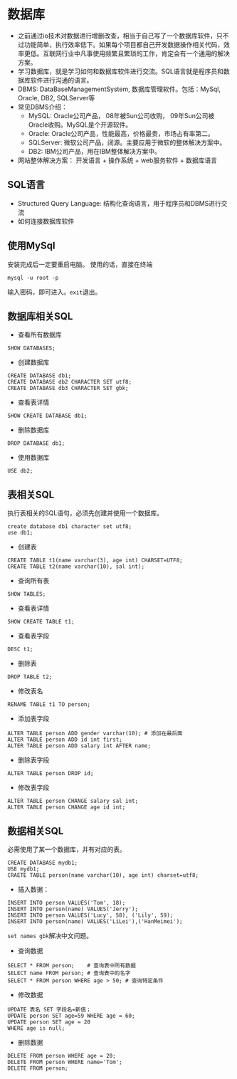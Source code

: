 # 数据库
+ 之前通过io技术对数据进行增删改查，相当于自己写了一个数据库软件，只不过功能简单，执行效率低下。如果每个项目都自己开发数据操作相关代码，效率更低。互联网行业中凡事使用频繁且繁琐的工作，肯定会有一个通用的解决方案。
+ 学习数据库，就是学习如何和数据库软件进行交流。SQL语言就是程序员和数据库软件进行沟通的语言。
+ DBMS: DataBaseManagementSystem, 数据库管理软件。包括：MySql, Oracle, DB2, SQLServer等
+ 常见DBMS介绍：
  - MySQL: Oracle公司产品， 08年被Sun公司收购， 09年Sun公司被Oracle收购。MySQL是个开源软件。
  - Oracle: Oracle公司产品，性能最高，价格最贵，市场占有率第二。
  - SQLServer: 微软公司产品，闭源。主要应用于微软的整体解决方案中。
  - DB2: IBM公司产品，用在IBM整体解决方案中。
+ 网站整体解决方案： 开发语言 + 操作系统 + web服务软件 + 数据库语言

## SQL语言
- Structured Query Language: 结构化查询语言，用于程序员和DBMS进行交流
- 如何连接数据库软件  

## 使用MySql
安装完成后一定要重启电脑。
使用的话，直接在终端
```
mysql -u root -p
```
输入密码，即可进入。`exit`退出。

## 数据库相关SQL
+ 查看所有数据库
```
SHOW DATABASES;
```
+ 创建数据库
```
CREATE DATABASE db1;
CREATE DATABASE db2 CHARACTER SET utf8;
CREATE DATABASE db3 CHARACTER SET gbk;
```
+ 查看表详情
```
SHOW CREATE DATABASE db1;
```
+ 删除数据库
```
DROP DATABASE db1;
```
+ 使用数据库
```
USE db2;
```

## 表相关SQL
执行表相关的SQL语句，必须先创建并使用一个数据库。
```
create database db1 character set utf8;
use db1;
```
+ 创建表
```
CREATE TABLE t1(name varchar(3), age int) CHARSET=UTF8;
CREATE TABLE t2(name varchar(10), sal int);
```
+ 查询所有表
```
SHOW TABLES;
```
+ 查看表详情
```
SHOW CREATE TABLE t1;
```
+ 查看表字段
```
DESC t1;
```
+ 删除表
```
DROP TABLE t2;
```
+ 修改表名
```
RENAME TABLE t1 TO person;
```
+ 添加表字段
```
ALTER TABLE person ADD gender varchar(10); # 添加在最后面
ALTER TABLE person ADD id int first;
ALTER TABLE person ADD salary int AFTER name;
```
+ 删除表字段
```
ALTER TABLE person DROP id;
```
+ 修改表字段
```
ALTER TABLE person CHANGE salary sal int;
ALTER TABLE person CHANGE age id int;
```

## 数据相关SQL
必需使用了某一个数据库，并有对应的表。
```
CREATE DATABASE mydb1;
USE mydb1;
CRAETE TABLE person(name varchar(10), age int) charset=utf8;
```
+ 插入数据：
```
INSERT INTO person VALUES('Tom', 18);
INSERT INTO person(name) VALUES('Jerry');
INSERT INTO person VALUES('Lucy', 58), ('Lily', 59);
INSERT INTO person(name) VALUES('LiLei'),('HanMeimei');
```
`set names gbk`解决中文问题。

+ 查询数据
```
SELECT * FROM person;    # 查询表中所有数据
SELECT name FROM person; # 查询表中的名字
SELECT * FROM person WHERE age > 50; # 查询特定条件
```

+ 修改数据
```
UPDATE 表名 SET 字段名=新值；
UPDATE person SET age=59 WHERE age = 60;
UPDATE person SET age = 20 
WHERE age is null;
```

+ 删除数据
```
DELETE FROM person WHERE age = 20;
DELETE FROM person WHERE name='Tom';
DELETE FROM person;
```








